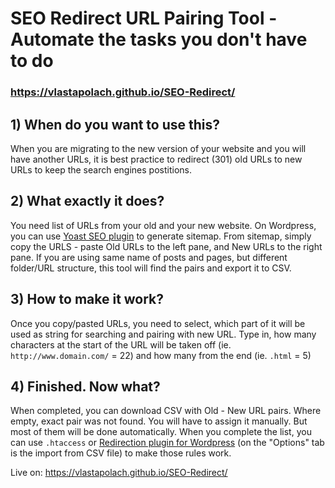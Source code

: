 # SEO Redirect URL Pairing Tool - Automate the tasks you don't have to do

### https://vlastapolach.github.io/SEO-Redirect/

## 1) When do you want to use this?
When you are migrating to the new version of your website and you will have another URLs, it is best practice to redirect (301) old URLs to new URLs to keep the search engines postitions.

## 2) What exactly it does?
You need list of URLs from your old and your new website. On Wordpress, you can use [Yoast SEO plugin](https://yoast.com/wordpress/plugins/seo/) to generate sitemap. From sitemap, simply copy the URLS - paste Old URLs to the left pane, and New URLs to the right pane. If you are using same name of posts and pages, but different folder/URL structure, this tool will find the pairs and export it to CSV.

## 3) How to make it work?
Once you copy/pasted URLs, you need to select, which part of it will be used as string for searching and pairing with new URL. Type in, how many characters at the start of the URL will be taken off (ie. `http://www.domain.com/` = 22) and how many from the end (ie. `.html` = 5)

## 4) Finished. Now what?
When completed, you can download CSV with Old - New URL pairs. Where empty, exact pair was not found. You will have to assign it manually. But most of them will be done automatically. When you complete the list, you can use `.htaccess` or [Redirection plugin for Wordpress](https://wordpress.org/plugins/redirection/) (on the "Options" tab is the import from CSV file) to make those rules work.

Live on: https://vlastapolach.github.io/SEO-Redirect/
